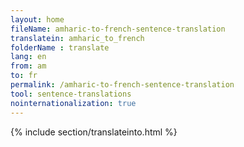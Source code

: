 ```yaml
---
layout: home
fileName: amharic-to-french-sentence-translation
translatein: amharic_to_french
folderName : translate
lang: en
from: am
to: fr
permalink: /amharic-to-french-sentence-translation
tool: sentence-translations
nointernationalization: true
---
```

{% include section/translateinto.html %}
